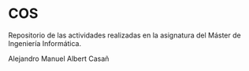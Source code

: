 # COS
Repositorio de las actividades realizadas en la asignatura del Máster de Ingeniería Informática.

Alejandro Manuel Albert Casañ
